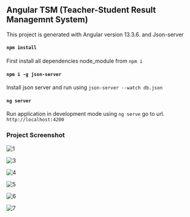 ## Angular TSM (Teacher-Student Result Managemnt System)
This project is generated with Angular version 13.3.6. and Json-server

#### `npm install`
First install all dependencies node_module from `npm i`

#### `npm i -g json-server`
Install json server and run using `json-server --watch db.json`

#### `ng server`
Run application in development mode using `ng serve` go to url.\
 `http://localhost:4200`

### Project Screenshot
![1](https://github.com/amar6228/angular-tsm-demo/assets/63671705/3cea12ba-06c5-4095-8603-72770691e2b9)

![3](https://github.com/amar6228/angular-tsm-demo/assets/63671705/dab3f0fb-aab1-4e69-9d90-512bea0a2b2f)

![4](https://github.com/amar6228/angular-tsm-demo/assets/63671705/42ecccba-2e01-46dc-a101-13ffb2929710)

![5](https://github.com/amar6228/angular-tsm-demo/assets/63671705/6f1d0282-ca77-48ae-9815-0ef15870475c)

![6](https://github.com/amar6228/angular-tsm-demo/assets/63671705/72622083-3399-4d90-bb6d-d16737be6295)

![7](https://github.com/amar6228/angular-tsm-demo/assets/63671705/86cc6c3f-acc1-47c7-ae17-16debde77798)



